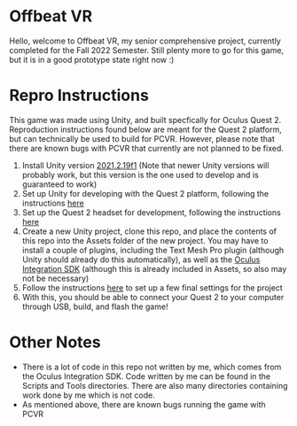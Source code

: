 # Offbeat VR
Hello, welcome to Offbeat VR, my senior comprehensive project, currently completed for the Fall 2022 Semester. Still plenty more to go for this game, but it is in a good prototype state right now :)

# Repro Instructions
This game was made using Unity, and built specfically for Oculus Quest 2. Reproduction instructions found below are meant for the Quest 2 platform, but can technically be used to build for PCVR. However, please note that there are known bugs with PCVR that currently are not planned to be fixed.

1. Install Unity version [2021.2.19f1](https://download.unity3d.com/download_unity/602ecdbb2fb0/UnityDownloadAssistant-2021.2.19f1.exe) (Note that newer Unity versions will probably work, but this version is the one used to develop and is guaranteed to work)
2. Set up Unity for developing with the Quest 2 platform, following the instructions [here](https://developer.oculus.com/documentation/unity/book-unity-gsg/)
3. Set up the Quest 2 headset for development, following the instructions [here](https://developer.oculus.com/documentation/unity/unity-enable-device/)
4. Create a new Unity project, clone this repo, and place the contents of this repo into the Assets folder of the new project. You may have to install a couple of plugins, including the Text Mesh Pro plugin (although Unity should already do this automatically), as well as the [Oculus Integration SDK](https://assetstore.unity.com/packages/tools/integration/oculus-integration-82022) (although this is already included in Assets, so also may not be necessary)
5. Follow the instructions [here](https://developer.oculus.com/documentation/unity/unity-conf-settings/) to set up a few final settings for the project
6. With this, you should be able to connect your Quest 2 to your computer through USB, build, and flash the game!

# Other Notes
- There is a lot of code in this repo not written by me, which comes from the Oculus Integration SDK. Code written by me can be found in the Scripts and Tools directories. There are also many directories containing work done by me which is not code.
- As mentioned above, there are known bugs running the game with PCVR